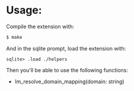 # Usage:

Compile the extension with:

```sh
$ make
```

And in the sqlite prompt, load the extension with:

```
sqlite> .load ./helpers
```

Then you'll be able to use the following functions:
- lm_resolve_domain_mapping(domain: string)
